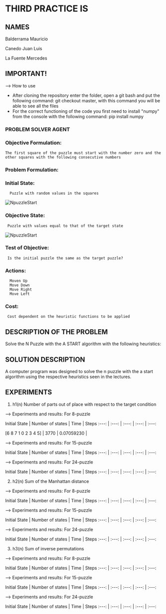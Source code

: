 # THIRD PRACTICE IS

## NAMES
Balderrama Mauricio

Canedo Juan Luis

La Fuente Mercedes

## IMPORTANT!

--> How to use
* After cloning the repository enter the folder, open a git bash and put the following command: git checkout master, with this command you will be able to see all the files 
* For the correct functioning of the code you first need to install "numpy" from the console with the following command: pip install numpy  

### PROBLEM SOLVER AGENT

### Objective Formulation:
    The first square of the puzzle must start with the number zero and the other squares with the following consecutive numbers 

### Problem Formulation:

### Initial State:
      Puzzle with random values in the squares 
      
![NpuzzleStart](https://user-images.githubusercontent.com/74753713/133524075-1d7cff6a-6272-4ac3-8301-6cac0420cc00.png)

### Objective State:
     Puzzle with values equal to that of the target state
 
![NpuzzleStart](https://user-images.githubusercontent.com/74753713/133523852-fb118808-ca64-429f-b5d1-0a100ef72fa3.png)

### Test of Objective:
     Is the initial puzzle the same as the target puzzle?
 
### Actions:
      Moven Up
      Move Down
      Move Right
      Move Left



### Cost:
     Cost dependent on the heuristic functions to be applied
  
## DESCRIPTION OF THE PROBLEM
Solve the N Puzzle with the A START algorithm with the following heuristics:

## SOLUTION DESCRIPTION 
A computer program was designed to solve the n puzzle with the a start algorithm using the respective heuristics seen in the lectures. 

## EXPERIMENTS
1. h1(n) Number of parts out of place with respect to the target condition

--> Experiments and results: For 8-puzzle


  Initial State | Number of states | Time | Steps 
  :---: | :---: | :---: | :---: | :---:
  
  [6 8 7 1 0 2 3 4 5] | 3770 | 0.07059230 | 
    
    
--> Experiments and results: For 15-puzzle

  
  Initial State | Number of states | Time | Steps 
  :---: | :---: | :---: | :---: | :---:
    
--> Experiments and results: For 24-puzzle

  Initial State | Number of states | Time | Steps 
  :---: | :---: | :---: | :---: | :---:
  
2. h2(n) Sum of the Manhattan distance

--> Experiments and results: For 8-puzzle

  Initial State | Number of states | Time | Steps 
  :---: | :---: | :---: | :---: | :---:
    
--> Experiments and results: For 15-puzzle

  Initial State | Number of states | Time | Steps 
  :---: | :---: | :---: | :---: | :---:
  
--> Experiments and results: For 24-puzzle

  Initial State | Number of states | Time | Steps 
  :---: | :---: | :---: | :---: | :---:


3. h3(n) Sum of inverse permutations
    
--> Experiments and results: For 8-puzzle

  Initial State | Number of states | Time | Steps 
  :---: | :---: | :---: | :---: | :---:
  
--> Experiments and results: For 15-puzzle

  Initial State | Number of states | Time | Steps 
  :---: | :---: | :---: | :---: | :---:
  
    
--> Experiments and results: For 24-puzzle

  Initial State | Number of states | Time | Steps 
  :---: | :---: | :---: | :---: | :---:
  


